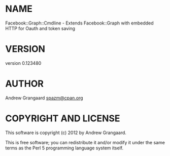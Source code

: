 # NAME

Facebook::Graph::Cmdline - Extends Facebook::Graph with embedded HTTP for Oauth and token saving

# VERSION

version 0.123480

# AUTHOR

Andrew Grangaard <spazm@cpan.org>

# COPYRIGHT AND LICENSE

This software is copyright (c) 2012 by Andrew Grangaard.

This is free software; you can redistribute it and/or modify it under
the same terms as the Perl 5 programming language system itself.
